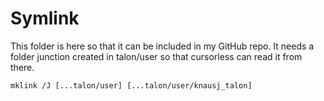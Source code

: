 # Symlink

This folder is here so that it can be included in my GitHub repo. It needs a folder junction created in talon/user so that cursorless can read it from there.

`mklink /J [...talon/user] [...talon/user/knausj_talon]`